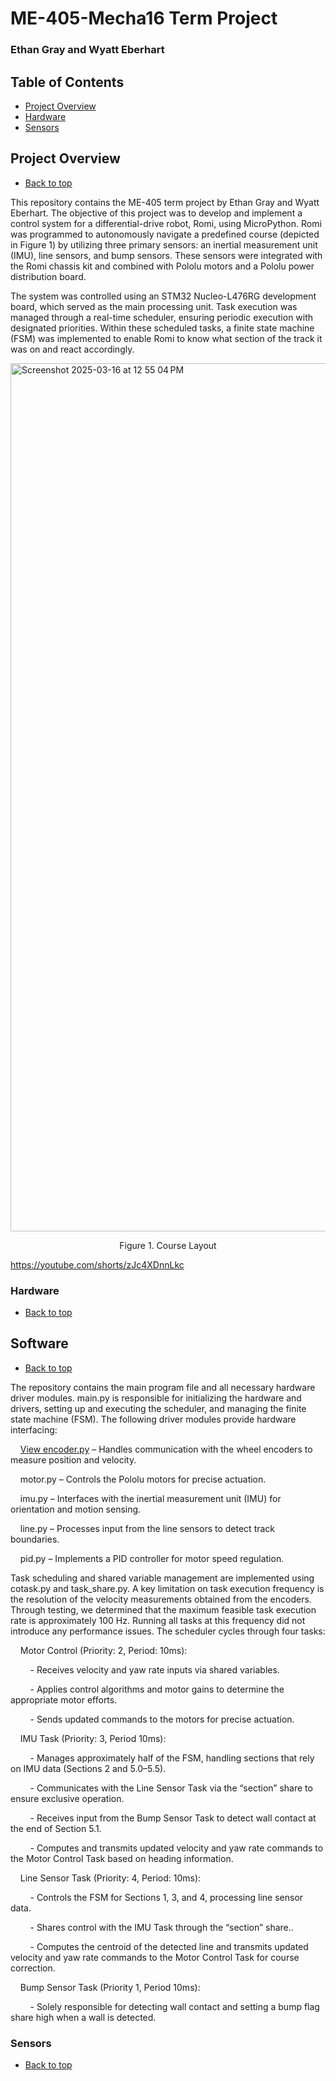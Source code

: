 # ME-405-Mecha16 Term Project
### Ethan Gray and Wyatt Eberhart

## Table of Contents
- [Project Overview](#projectoverview)
- [Hardware](#hardware)
- [Sensors](#sensors)

## Project Overview
- [Back to top](#Table-of-Contents)

This repository contains the ME-405 term project by Ethan Gray and Wyatt Eberhart. The objective of this project was to develop and implement a control system for a differential-drive robot, Romi, using MicroPython. Romi was programmed to autonomously navigate a predefined course (depicted in Figure 1) by utilizing three primary sensors: an inertial measurement unit (IMU), line sensors, and bump sensors. These sensors were integrated with the Romi chassis kit and combined with Pololu motors and a Pololu power distribution board.

The system was controlled using an STM32 Nucleo-L476RG development board, which served as the main processing unit. Task execution was managed through a real-time scheduler, ensuring periodic execution with designated priorities. Within these scheduled tasks, a finite state machine (FSM) was implemented to enable Romi to know what section of the track it was on and react accordingly.

<img width="1389" alt="Screenshot 2025-03-16 at 12 55 04 PM" src="https://github.com/user-attachments/assets/97ac74ea-d0b5-4674-859b-4bc7075b9cf2" />
<p align="center">
  Figure 1. Course Layout
</p>

https://youtube.com/shorts/zJc4XDnnLkc

### Hardware
- [Back to top](#Table-of-Contents)

## Software
- [Back to top](#Table-of-Contents)

The repository contains the main program file and all necessary hardware driver modules. main.py is responsible for initializing the hardware and drivers, setting up and executing the scheduler, and managing the finite state machine (FSM). The following driver modules provide hardware interfacing:

&nbsp;&nbsp;&nbsp;&nbsp;[View encoder.py](./encoder.py) – Handles communication with the wheel encoders to measure position and velocity.  

&nbsp;&nbsp;&nbsp;&nbsp;motor.py – Controls the Pololu motors for precise actuation.  

&nbsp;&nbsp;&nbsp;&nbsp;imu.py – Interfaces with the inertial measurement unit (IMU) for orientation and motion sensing.  

&nbsp;&nbsp;&nbsp;&nbsp;line.py – Processes input from the line sensors to detect track boundaries. 

&nbsp;&nbsp;&nbsp;&nbsp;pid.py – Implements a PID controller for motor speed regulation.
  
Task scheduling and shared variable management are implemented using cotask.py and task_share.py. A key limitation on task execution frequency is the resolution of the velocity measurements obtained from the encoders. Through testing, we determined that the maximum feasible task execution rate is approximately 100 Hz. Running all tasks at this frequency did not introduce any performance issues. The scheduler cycles through four tasks:

&nbsp;&nbsp;&nbsp;&nbsp;Motor Control (Priority: 2, Period: 10ms):

&nbsp;&nbsp;&nbsp;&nbsp;&nbsp;&nbsp;&nbsp;&nbsp;- Receives velocity and yaw rate inputs via shared variables.

&nbsp;&nbsp;&nbsp;&nbsp;&nbsp;&nbsp;&nbsp;&nbsp;- Applies control algorithms and motor gains to determine the appropriate motor efforts.

&nbsp;&nbsp;&nbsp;&nbsp;&nbsp;&nbsp;&nbsp;&nbsp;- Sends updated commands to the motors for precise actuation.

&nbsp;&nbsp;&nbsp;&nbsp;IMU Task (Priority: 3, Period 10ms):

&nbsp;&nbsp;&nbsp;&nbsp;&nbsp;&nbsp;&nbsp;&nbsp;- Manages approximately half of the FSM, handling sections that rely on IMU data (Sections 2 and 5.0–5.5).

&nbsp;&nbsp;&nbsp;&nbsp;&nbsp;&nbsp;&nbsp;&nbsp;- Communicates with the Line Sensor Task via the “section” share to ensure exclusive operation.

&nbsp;&nbsp;&nbsp;&nbsp;&nbsp;&nbsp;&nbsp;&nbsp;- Receives input from the Bump Sensor Task to detect wall contact at the end of Section 5.1.

&nbsp;&nbsp;&nbsp;&nbsp;&nbsp;&nbsp;&nbsp;&nbsp;- Computes and transmits updated velocity and yaw rate commands to the Motor Control Task based on heading information.

&nbsp;&nbsp;&nbsp;&nbsp;Line Sensor Task (Priority: 4, Period: 10ms):

&nbsp;&nbsp;&nbsp;&nbsp;&nbsp;&nbsp;&nbsp;&nbsp;- Controls the FSM for Sections 1, 3, and 4, processing line sensor data.

&nbsp;&nbsp;&nbsp;&nbsp;&nbsp;&nbsp;&nbsp;&nbsp;- Shares control with the IMU Task through the “section” share..

&nbsp;&nbsp;&nbsp;&nbsp;&nbsp;&nbsp;&nbsp;&nbsp;- Computes the centroid of the detected line and transmits updated velocity and yaw rate commands to the Motor Control Task for course correction.

&nbsp;&nbsp;&nbsp;&nbsp;Bump Sensor Task (Priority 1, Period 10ms):

&nbsp;&nbsp;&nbsp;&nbsp;&nbsp;&nbsp;&nbsp;&nbsp;- Solely responsible for detecting wall contact and setting a bump flag share high when a wall is detected.


### Sensors
- [Back to top](#Table-of-Contents)
